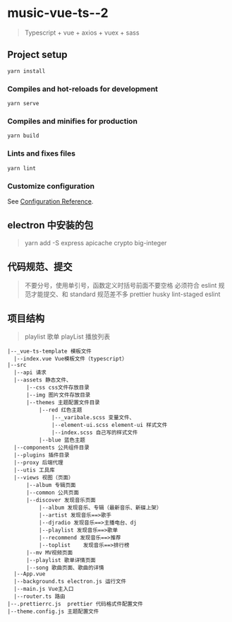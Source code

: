# music-vue-ts--2

> Typescript + vue + axios + vuex + sass

## Project setup

```
yarn install
```

### Compiles and hot-reloads for development

```
yarn serve
```

### Compiles and minifies for production

```
yarn build
```

### Lints and fixes files

```
yarn lint
```

### Customize configuration

See [Configuration Reference](https://cli.vuejs.org/config/).

## electron 中安装的包

> yarn add -S express apicache crypto big-integer

## 代码规范、提交

> 不要分号，使用单引号，函数定义时括号前面不要空格
> 必须符合 eslint 规范才能提交、和 standard 规范差不多
> prettier husky lint-staged eslint

## 项目结构

> playlist 歌单
> playList 播放列表

```
|--_vue-ts-template 模板文件
  |--index.vue Vue模板文件（typescript）
|--src
  |--api 请求
  |--assets 静态文件、
      |--css css文件存放目录
      |--img 图片文件存放目录
      |--themes 主题配置文件目录
          |--red 红色主题
              |--_varibale.scss 变量文件、
              |--element-ui.scss element-ui 样式文件
              |--index.scss 自己写的样式文件
          |--blue 蓝色主题
  |--components 公共组件目录
  |--plugins 插件目录
  |--proxy 后端代理
  |--utis 工具库
  |--views 视图（页面）
      |--album 专辑页面
      |--common 公共页面
      |--discover 发现音乐页面
          |--album 发现音乐、专辑（最新音乐、新碟上架）
          |--artist 发现音乐==>歌手
          |--djradio 发现音乐==>主播电台、dj
          |--playlist 发现音乐==>歌单
          |--recommend 发现音乐==>推荐
          |--toplist    发现音乐==>排行榜
      |--mv MV视频页面
      |--playlist 歌单详情页面
      |--song 歌曲页面、歌曲的详情
  |--App.vue
  |--background.ts electron.js 运行文件
  |--main.js Vue主入口
  |--router.ts 路由
|--.prettierrc.js  prettier 代码格式件配置文件
|--theme.config.js 主题配置文件

```
